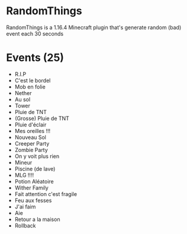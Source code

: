 # RandomThings
RandomThings is a 1.16.4 Minecraft plugin that's generate random (bad) event each 30 seconds

# Events (25)
* R.I.P
* C'est le bordel
* Mob en folie
* Nether
* Au sol
* Tower
* Pluie de TNT
* (Grosse) Pluie de TNT
* Pluie d'éclair
* Mes oreilles !!!
* Nouveau Sol
* Creeper Party
* Zombie Party
* On y voit plus rien
* Mineur
* Piscine (de lave)
* MLG !!!!
* Potion Aléatoire
* Wither Family
* Fait attention c'est fragile
* Feu aux fesses
* J'ai faim
* Aie
* Retour a la maison
* Rollback
